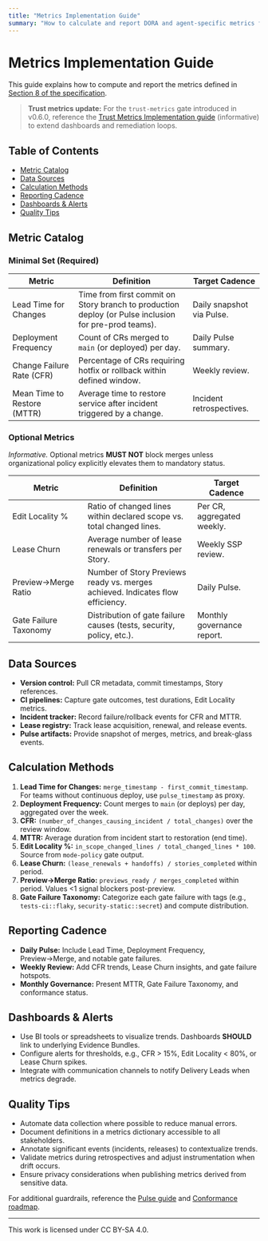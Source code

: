 ```yaml
---
title: "Metrics Implementation Guide"
summary: "How to calculate and report DORA and agent-specific metrics for ADF v0.5.0."
---
```


# Metrics Implementation Guide

This guide explains how to compute and report the metrics defined in [Section 8 of the specification](../specs/adf-spec-v0.5.0.md#8-metrics-vocabulary).

> **Trust metrics update:** For the `trust-metrics` gate introduced in v0.6.0, reference the [Trust Metrics Implementation guide](../guides/trust-metrics.md) (informative) to extend dashboards and remediation loops.

## Table of Contents
- [Metric Catalog](#metric-catalog)
- [Data Sources](#data-sources)
- [Calculation Methods](#calculation-methods)
- [Reporting Cadence](#reporting-cadence)
- [Dashboards & Alerts](#dashboards--alerts)
- [Quality Tips](#quality-tips)

## Metric Catalog

### Minimal Set (Required)

| Metric | Definition | Target Cadence |
| --- | --- | --- |
| Lead Time for Changes | Time from first commit on Story branch to production deploy (or Pulse inclusion for pre-prod teams). | Daily snapshot via Pulse. |
| Deployment Frequency | Count of CRs merged to `main` (or deployed) per day. | Daily Pulse summary. |
| Change Failure Rate (CFR) | Percentage of CRs requiring hotfix or rollback within defined window. | Weekly review. |
| Mean Time to Restore (MTTR) | Average time to restore service after incident triggered by a change. | Incident retrospectives. |

### Optional Metrics

_Informative._ Optional metrics **MUST NOT** block merges unless organizational policy explicitly elevates them to mandatory status.

| Metric | Definition | Target Cadence |
| --- | --- | --- |
| Edit Locality % | Ratio of changed lines within declared scope vs. total changed lines. | Per CR, aggregated weekly. |
| Lease Churn | Average number of lease renewals or transfers per Story. | Weekly SSP review. |
| Preview→Merge Ratio | Number of Story Previews ready vs. merges achieved. Indicates flow efficiency. | Daily Pulse. |
| Gate Failure Taxonomy | Distribution of gate failure causes (tests, security, policy, etc.). | Monthly governance report. |

## Data Sources

- **Version control:** Pull CR metadata, commit timestamps, Story references.
- **CI pipelines:** Capture gate outcomes, test durations, Edit Locality metrics.
- **Incident tracker:** Record failure/rollback events for CFR and MTTR.
- **Lease registry:** Track lease acquisition, renewal, and release events.
- **Pulse artifacts:** Provide snapshot of merges, metrics, and break-glass events.

## Calculation Methods

1. **Lead Time for Changes:** `merge_timestamp - first_commit_timestamp`. For teams without continuous deploy, use `pulse_timestamp` as proxy.
2. **Deployment Frequency:** Count merges to `main` (or deploys) per day, aggregated over the week.
3. **CFR:** `(number_of_changes_causing_incident / total_changes)` over the review window.
4. **MTTR:** Average duration from incident start to restoration (end time).
5. **Edit Locality %:** `in_scope_changed_lines / total_changed_lines * 100`. Source from `mode-policy` gate output.
6. **Lease Churn:** `(lease_renewals + handoffs) / stories_completed` within period.
7. **Preview→Merge Ratio:** `previews_ready / merges_completed` within period. Values &lt;1 signal blockers post-preview.
8. **Gate Failure Taxonomy:** Categorize each gate failure with tags (e.g., `tests-ci::flaky`, `security-static::secret`) and compute distribution.

## Reporting Cadence

- **Daily Pulse:** Include Lead Time, Deployment Frequency, Preview→Merge, and notable gate failures.
- **Weekly Review:** Add CFR trends, Lease Churn insights, and gate failure hotspots.
- **Monthly Governance:** Present MTTR, Gate Failure Taxonomy, and conformance status.

## Dashboards & Alerts

- Use BI tools or spreadsheets to visualize trends. Dashboards **SHOULD** link to underlying Evidence Bundles.
- Configure alerts for thresholds, e.g., CFR > 15%, Edit Locality &lt; 80%, or Lease Churn spikes.
- Integrate with communication channels to notify Delivery Leads when metrics degrade.

## Quality Tips

- Automate data collection where possible to reduce manual errors.
- Document definitions in a metrics dictionary accessible to all stakeholders.
- Annotate significant events (incidents, releases) to contextualize trends.
- Validate metrics during retrospectives and adjust instrumentation when drift occurs.
- Ensure privacy considerations when publishing metrics derived from sensitive data.

For additional guardrails, reference the [Pulse guide](pulse-increment.md) and [Conformance roadmap](conformance.md).

---

This work is licensed under CC BY-SA 4.0.
